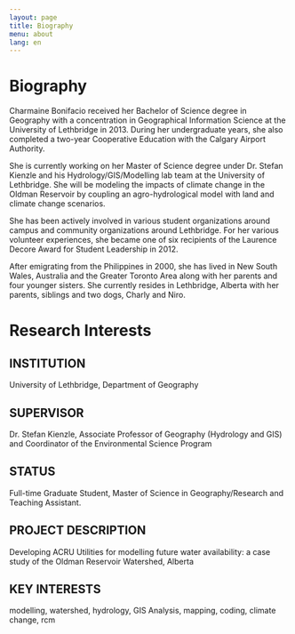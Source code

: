 ```yaml
---
layout: page
title: Biography
menu: about
lang: en
---
```


# Biography

Charmaine Bonifacio received her Bachelor of Science degree in Geography with a concentration in Geographical Information Science at the University of Lethbridge in 2013. During her undergraduate years, she also completed a two-year Cooperative Education with the Calgary Airport Authority.

She is currently working on her Master of Science degree under Dr. Stefan Kienzle and his Hydrology/GIS/Modelling lab team at the University of Lethbridge. She will be modeling the impacts of climate change in the Oldman Reservoir by coupling an agro-hydrological model with land and climate change scenarios.

She has been actively involved in various student organizations around campus and community organizations around Lethbridge. For her various volunteer experiences, she became one of six recipients of the Laurence Decore Award for Student Leadership in 2012.

After emigrating from the Philippines in 2000, she has lived in New South Wales, Australia and the Greater Toronto Area along with her parents and four younger sisters. She currently resides in Lethbridge, Alberta with her parents, siblings and two dogs, Charly and Niro.

# Research Interests

## INSTITUTION
University of Lethbridge, Department of Geography

## SUPERVISOR
Dr. Stefan Kienzle, Associate Professor of Geography (Hydrology and GIS) and Coordinator of the Environmental Science Program

## STATUS
Full-time Graduate Student, Master of Science in Geography/Research and Teaching Assistant.

## PROJECT DESCRIPTION
Developing ACRU Utilities for modelling future water availability: a case study of the Oldman Reservoir Watershed, Alberta

## KEY INTERESTS
modelling, watershed, hydrology, GIS Analysis, mapping, coding, climate change, rcm
